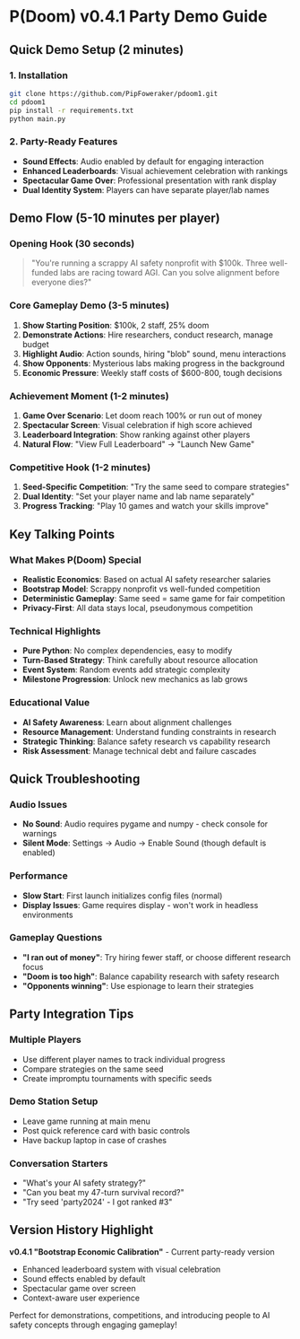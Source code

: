 # P(Doom) v0.4.1 Party Demo Guide

## Quick Demo Setup (2 minutes)

### 1. Installation
```bash
git clone https://github.com/PipFoweraker/pdoom1.git
cd pdoom1
pip install -r requirements.txt
python main.py
```

### 2. Party-Ready Features
- **Sound Effects**: Audio enabled by default for engaging interaction
- **Enhanced Leaderboards**: Visual achievement celebration with rankings
- **Spectacular Game Over**: Professional presentation with rank display
- **Dual Identity System**: Players can have separate player/lab names

## Demo Flow (5-10 minutes per player)

### Opening Hook (30 seconds)
> "You're running a scrappy AI safety nonprofit with $100k. Three well-funded labs are racing toward AGI. Can you solve alignment before everyone dies?"

### Core Gameplay Demo (3-5 minutes)
1. **Show Starting Position**: $100k, 2 staff, 25% doom
2. **Demonstrate Actions**: Hire researchers, conduct research, manage budget
3. **Highlight Audio**: Action sounds, hiring "blob" sound, menu interactions
4. **Show Opponents**: Mysterious labs making progress in the background
5. **Economic Pressure**: Weekly staff costs of $600-800, tough decisions

### Achievement Moment (1-2 minutes)
1. **Game Over Scenario**: Let doom reach 100% or run out of money
2. **Spectacular Screen**: Visual celebration if high score achieved
3. **Leaderboard Integration**: Show ranking against other players
4. **Natural Flow**: "View Full Leaderboard" → "Launch New Game"

### Competitive Hook (1-2 minutes)
1. **Seed-Specific Competition**: "Try the same seed to compare strategies"
2. **Dual Identity**: "Set your player name and lab name separately"
3. **Progress Tracking**: "Play 10 games and watch your skills improve"

## Key Talking Points

### What Makes P(Doom) Special
- **Realistic Economics**: Based on actual AI safety researcher salaries
- **Bootstrap Model**: Scrappy nonprofit vs well-funded competition
- **Deterministic Gameplay**: Same seed = same game for fair competition
- **Privacy-First**: All data stays local, pseudonymous competition

### Technical Highlights
- **Pure Python**: No complex dependencies, easy to modify
- **Turn-Based Strategy**: Think carefully about resource allocation
- **Event System**: Random events add strategic complexity
- **Milestone Progression**: Unlock new mechanics as lab grows

### Educational Value
- **AI Safety Awareness**: Learn about alignment challenges
- **Resource Management**: Understand funding constraints in research
- **Strategic Thinking**: Balance safety research vs capability research
- **Risk Assessment**: Manage technical debt and failure cascades

## Quick Troubleshooting

### Audio Issues
- **No Sound**: Audio requires pygame and numpy - check console for warnings
- **Silent Mode**: Settings → Audio → Enable Sound (though default is enabled)

### Performance
- **Slow Start**: First launch initializes config files (normal)
- **Display Issues**: Game requires display - won't work in headless environments

### Gameplay Questions
- **"I ran out of money"**: Try hiring fewer staff, or choose different research focus
- **"Doom is too high"**: Balance capability research with safety research
- **"Opponents winning"**: Use espionage to learn their strategies

## Party Integration Tips

### Multiple Players
- Use different player names to track individual progress
- Compare strategies on the same seed
- Create impromptu tournaments with specific seeds

### Demo Station Setup
- Leave game running at main menu
- Post quick reference card with basic controls
- Have backup laptop in case of crashes

### Conversation Starters
- "What's your AI safety strategy?"
- "Can you beat my 47-turn survival record?"
- "Try seed 'party2024' - I got ranked #3"

## Version History Highlight

**v0.4.1 "Bootstrap Economic Calibration"** - Current party-ready version
- Enhanced leaderboard system with visual celebration
- Sound effects enabled by default
- Spectacular game over screen
- Context-aware user experience

Perfect for demonstrations, competitions, and introducing people to AI safety concepts through engaging gameplay!
